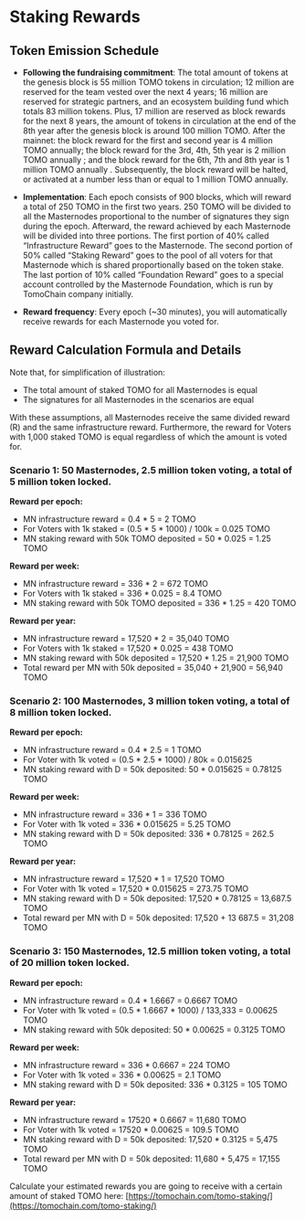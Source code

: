 # Staking Rewards

## Token Emission Schedule

* **Following the fundraising commitment**: The total amount of tokens at the genesis block is 55 million TOMO tokens in circulation; 12 million are reserved for the team vested over the next 4 years; 16 million are reserved for strategic partners, and an ecosystem building fund which totals 83 million tokens. Plus, 17 million are reserved as block rewards for the next 8 years, the amount of tokens in circulation at the end of the 8th year after the genesis block is around 100 million TOMO. After the mainnet: the block reward for the first and second year is 4 million TOMO annually; the block reward for the 3rd, 4th, 5th year is 2 million TOMO annually ; and the block reward for the 6th, 7th and 8th year is 1 million TOMO annually . Subsequently, the block reward will be halted, or activated at a number less than or equal to 1 million TOMO annually.



* **Implementation**: Each epoch consists of 900 blocks, which will reward a total of 250 TOMO in the first two years. 250 TOMO will be divided to all the Masternodes proportional to the number of signatures they sign during the epoch. Afterward, the reward achieved by each Masternode will be divided into three portions. The first portion of 40% called “Infrastructure Reward” goes to the Masternode. The second portion of 50% called “Staking Reward” goes to the pool of all voters for that Masternode which is shared proportionally based on the token stake. The last portion of 10% called “Foundation Reward” goes to a special account controlled by the Masternode Foundation, which is run by TomoChain company initially.



* **Reward frequency**:  Every epoch \(~30 minutes\), you will automatically receive rewards for each Masternode you voted for.

## Reward Calculation Formula and Details

Note that, for simplification of illustration:

* The total amount of staked TOMO for all Masternodes is equal
* The signatures for all Masternodes in the scenarios are equal

With these assumptions, all Masternodes receive the same divided reward \(R\) and the same infrastructure reward. Furthermore, the reward for Voters with 1,000 staked TOMO is equal regardless of which the amount is voted for.

### Scenario 1: 50 Masternodes, 2.5 million token voting, a total of 5 million token locked.

**Reward per epoch:**

* MN infrastructure reward = 0.4 \* 5 = 2 TOMO
* For Voters with 1k staked = \(0.5 \* 5 \* 1000\) / 100k = 0.025 TOMO
* MN staking reward with 50k TOMO deposited = 50 \* 0.025 = 1.25 TOMO

**Reward per week:**

* MN infrastructure reward = 336 \* 2 = 672 TOMO
* For Voters with 1k staked = 336 \* 0.025 = 8.4 TOMO
* MN staking reward with 50k TOMO deposited = 336 \* 1.25 = 420 TOMO

**Reward per year:**

* MN infrastructure reward = 17,520 \* 2 = 35,040 TOMO
* For Voters with 1k staked = 17,520 \* 0.025 = 438 TOMO
* MN staking reward with 50k deposited = 17,520 \* 1.25 = 21,900 TOMO
* Total reward per MN with 50k deposited = 35,040 + 21,900 = 56,940 TOMO

### Scenario 2: 100 Masternodes, 3 million token voting, a total of 8 million token locked.

**Reward per epoch:**

* MN infrastructure reward = 0.4 \* 2.5 = 1 TOMO
* For Voter with 1k voted = \(0.5 \* 2.5 \* 1000\) / 80k = 0.015625
* MN staking reward with D = 50k deposited: 50 \* 0.015625 = 0.78125 TOMO

**Reward per week:**

* MN infrastructure reward = 336 \* 1 = 336 TOMO
* For Voter with 1k voted = 336 \* 0.015625 = 5.25 TOMO
* MN staking reward with D = 50k deposited: 336 \* 0.78125 = 262.5 TOMO

**Reward per year:**

* MN infrastructure reward = 17,520 \* 1 = 17,520 TOMO
* For Voter with 1k voted = 17,520 \* 0.015625 = 273.75 TOMO
* MN staking reward with D = 50k deposited: 17,520 \* 0.78125 = 13,687.5 TOMO
* Total reward per MN with D = 50k deposited: 17,520 + 13 687.5 = 31,208 TOMO

### Scenario 3: 150 Masternodes, 12.5 million token voting, a total of 20 million token locked.

**Reward per epoch:**

* MN infrastructure reward = 0.4 \* 1.6667 = 0.6667 TOMO
* For Voter with 1k voted = \(0.5 \* 1.6667 \* 1000\) / 133,333 = 0.00625 TOMO
* MN staking reward with 50k deposited: 50 \* 0.00625 = 0.3125 TOMO

**Reward per week:**

* MN infrastructure reward = 336 \* 0.6667 = 224 TOMO
* For Voter with 1k voted = 336 \* 0.00625 = 2.1 TOMO
* MN staking reward with D = 50k deposited: 336 \* 0.3125 = 105 TOMO

**Reward per year:**

* MN infrastructure reward = 17520 \* 0.6667 = 11,680 TOMO
* For Voter with 1k voted = 17520 \* 0.00625 = 109.5 TOMO
* MN staking reward with D = 50k deposited: 17,520 \* 0.3125 = 5,475 TOMO
* Total reward per MN with D = 50k deposited: 11,680 + 5,475 = 17,155 TOMO

Calculate your estimated rewards you are going to receive with a certain amount of staked TOMO here: [https://tomochain.com/tomo-staking/](https://tomochain.com/tomo-staking/) 

